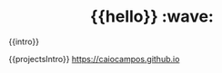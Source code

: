 <h1 align="center">{{hello}} :wave:</h1>

{{intro}}

{{projectsIntro}} https://caiocampos.github.io
